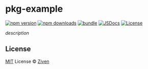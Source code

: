# pkg-example

[![npm version][npm-version-src]][npm-version-href]
[![npm downloads][npm-downloads-src]][npm-downloads-href]
[![bundle][bundle-src]][bundle-href]
[![JSDocs][jsdocs-src]][jsdocs-href]
[![License][license-src]][license-href]

_description_

## License

[MIT](./LICENSE) License © [Ziven](https://github.com/zeevenn)

<!-- Badges -->

[npm-version-src]: https://img.shields.io/npm/v/pkg-example?style=flat&colorA=080f12&colorB=1fa669
[npm-version-href]: https://npmjs.com/package/pkg-example
[npm-downloads-src]: https://img.shields.io/npm/dm/pkg-example?style=flat&colorA=080f12&colorB=1fa669
[npm-downloads-href]: https://npmjs.com/package/pkg-example
[bundle-src]: https://img.shields.io/bundlephobia/minzip/@zeevenn/example-package?style=flat&colorA=080f12&colorB=1fa669&label=minzip
[bundle-href]: https://bundlephobia.com/result?p=pkg-example
[license-src]: https://img.shields.io/github/license/zeevenn/starter-ts-monorepo
[license-href]: https://github.com/zeevenn/starter-ts-monorepo/blob/main/packages/pkg-example/LICENSE
[jsdocs-src]: https://img.shields.io/badge/jsdocs-reference-080f12?style=flat&colorA=080f12&colorB=1fa669
[jsdocs-href]: https://www.jsdocs.io/package/pkg-example
